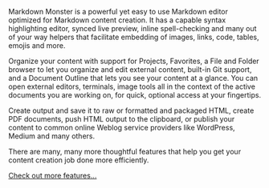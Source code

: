 ﻿Markdown Monster is a powerful yet easy to use  Markdown editor optimized for Markdown content creation. It has a capable syntax highlighting editor, synced live preview, inline spell-checking and many out of your way helpers that facilitate embedding of images, links, code, tables, emojis and more.

Organize your content with support for Projects, Favorites, a File and Folder browser to let you organize and edit external content, built-in Git support, and a Document Outline that lets you see your content at a glance. You can open external editors, terminals, image tools all in the context of the active documents you are working on, for quick, optional access at your fingertips. 

Create output and save it to raw or formatted and packaged HTML, create PDF documents, push HTML output to the clipboard, or publish your content to common online Weblog service providers like WordPress, Medium and many others.

There are many, many more thoughtful features that help you get your content creation job done more efficiently.

[Check out more features...](#features)
 
 
 